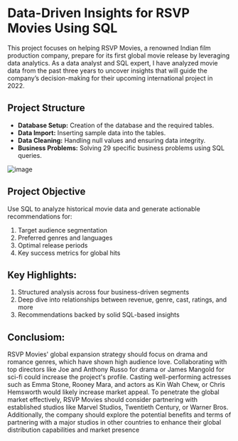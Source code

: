 # Data-Driven Insights for RSVP Movies Using SQL
This project focuses on helping RSVP Movies, a renowned Indian film production company, prepare for its first global movie release by leveraging data analytics. As a data analyst and SQL expert, I have analyzed movie data from the past three years to uncover insights that will guide the company’s decision-making for their upcoming international project in 2022.

## Project Structure

- **Database Setup:** Creation of the database and the required tables.
- **Data Import:** Inserting sample data into the tables.
- **Data Cleaning:** Handling null values and ensuring data integrity.
- **Business Problems:** Solving 29 specific business problems using SQL queries.


![image](https://github.com/user-attachments/assets/491ccca7-e4e8-4eea-8dd2-22134924bb37)

## Project Objective
Use SQL to analyze historical movie data and generate actionable recommendations for:
1. Target audience segmentation
2. Preferred genres and languages
3. Optimal release periods
4. Key success metrics for global hits

## Key Highlights:
1. Structured analysis across four business-driven segments
2. Deep dive into relationships between revenue, genre, cast, ratings, and more
3. Recommendations backed by solid SQL-based insights


##  Conclusiom:
RSVP Movies' global expansion strategy should focus on drama and romance genres,
which have shown high audience love. Collaborating with top directors like Joe and
Anthony Russo for drama or James Mangold for sci-fi could increase the project's
 profile. Casting well-performing actresses such as Emma Stone, Rooney Mara, and
 actors as Kin Wah Chew, or Chris Hemsworth would likely increase market appeal. To
 penetrate the global market effectively, RSVP Movies should consider partnering with
 established studios like Marvel Studios, Twentieth Century, or Warner Bros.
 Additionally, the company should explore the potential benefits and terms of partnering
 with a major studios in other countries to enhance their global distribution capabilities
 and market presence

